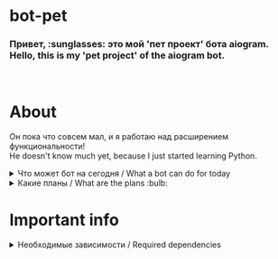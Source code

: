 # bot-pet
<p>
<h3>
Привет, :sunglasses: это мой 'пет проект' бота aiogram.<br>
Hello, this is my 'pet project' of the aiogram bot.
</h3>
</p><br>

# About
<p>
Он пока что совсем мал, и я работаю над расширением функциональности!<br>
He doesn't know much yet, because I just started learning Python.
</p>
<p>
<details>
 <summary>Что может бот на сегодня / What a bot can do for today</summary>
<ul>
  <li>Оповестить о погоде :heavy_check_mark:<br>
  Notify about weather</li>
  <li>Напомнить о делах :heavy_check_mark:<br>
  Remind me to do something</li>
</ul>
</details>

<details>
 <summary>Какие планы / What are the plans :bulb:</summary>
<ul>
  <li>Общение с ботом голосовыми сообщениями (частично реализовано :))<br>
  Chatting with the bot by voice messages</li>
  <li>Добавить Google API (чтобы был выбор)<br>
  Add Google API (to have a choice)</li>
  <li>Ещё в поиске идей...<br>
  Still in search of ideas...</li>
</ul>
</details>
 </p>
 
# Important info

<p>
<details>
 <summary>Необходимые зависимости / Required dependencies</summary>
- Для работы бота необходим python версии / For the bot to work, you need python version >= 3.10.x<br>
- <a href="https://alphacephei.com/vosk/models"><b>СКАЧАТЬ / DOWNLOAD</b></a> отдельно VOSK-модель для офлайн распознавания голоса.<br>
- Остальные зависимости смотри в / all required dependencies :fast_forward: <a href="https://github.com/bbt-t/bot-pet-project/blob/master/poetry.lock">poetry.lock</a><br>
- Для распознавания и синтеза речи 'онлайн', получение прогноза погоды необходимо использовать свои :key: API / To recognize and synthesize speech 'online', to receive a weather forecast, you must use your API-keys.
</details>
</p>